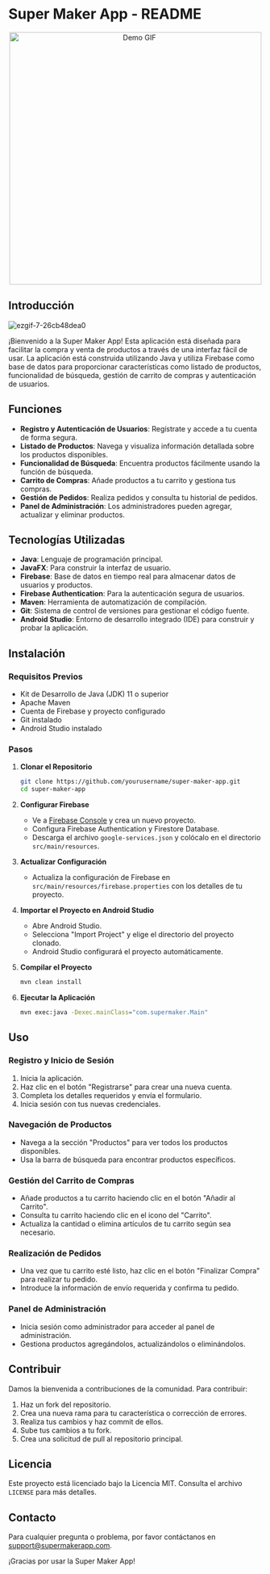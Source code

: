 # Super Maker App - README
<p align="center">
  <img src="https://i.imgur.com/unwgorA.gif" alt="Demo GIF" width="500" height="500">
</p>

## Introducción

![ezgif-7-26cb48dea0](https://github.com/elvisnunezzz/testing/assets/61466900/1232f1ec-c914-4afd-89ed-95480353bf87)

¡Bienvenido a la Super Maker App! Esta aplicación está diseñada para facilitar la compra y venta de productos a través de una interfaz fácil de usar. La aplicación está construida utilizando Java y utiliza Firebase como base de datos para proporcionar características como listado de productos, funcionalidad de búsqueda, gestión de carrito de compras y autenticación de usuarios.

## Funciones

- **Registro y Autenticación de Usuarios**: Regístrate y accede a tu cuenta de forma segura.
- **Listado de Productos**: Navega y visualiza información detallada sobre los productos disponibles.
- **Funcionalidad de Búsqueda**: Encuentra productos fácilmente usando la función de búsqueda.
- **Carrito de Compras**: Añade productos a tu carrito y gestiona tus compras.
- **Gestión de Pedidos**: Realiza pedidos y consulta tu historial de pedidos.
- **Panel de Administración**: Los administradores pueden agregar, actualizar y eliminar productos.

## Tecnologías Utilizadas

- **Java**: Lenguaje de programación principal.
- **JavaFX**: Para construir la interfaz de usuario.
- **Firebase**: Base de datos en tiempo real para almacenar datos de usuarios y productos.
- **Firebase Authentication**: Para la autenticación segura de usuarios.
- **Maven**: Herramienta de automatización de compilación.
- **Git**: Sistema de control de versiones para gestionar el código fuente.
- **Android Studio**: Entorno de desarrollo integrado (IDE) para construir y probar la aplicación.

## Instalación

### Requisitos Previos

- Kit de Desarrollo de Java (JDK) 11 o superior
- Apache Maven
- Cuenta de Firebase y proyecto configurado
- Git instalado
- Android Studio instalado

### Pasos

1. **Clonar el Repositorio**
    ```bash
    git clone https://github.com/yourusername/super-maker-app.git
    cd super-maker-app
    ```

2. **Configurar Firebase**
    - Ve a [Firebase Console](https://console.firebase.google.com/) y crea un nuevo proyecto.
    - Configura Firebase Authentication y Firestore Database.
    - Descarga el archivo `google-services.json` y colócalo en el directorio `src/main/resources`.

3. **Actualizar Configuración**
    - Actualiza la configuración de Firebase en `src/main/resources/firebase.properties` con los detalles de tu proyecto.

4. **Importar el Proyecto en Android Studio**
    - Abre Android Studio.
    - Selecciona "Import Project" y elige el directorio del proyecto clonado.
    - Android Studio configurará el proyecto automáticamente.

5. **Compilar el Proyecto**
    ```bash
    mvn clean install
    ```

6. **Ejecutar la Aplicación**
    ```bash
    mvn exec:java -Dexec.mainClass="com.supermaker.Main"
    ```

## Uso

### Registro y Inicio de Sesión

1. Inicia la aplicación.
2. Haz clic en el botón "Registrarse" para crear una nueva cuenta.
3. Completa los detalles requeridos y envía el formulario.
4. Inicia sesión con tus nuevas credenciales.

### Navegación de Productos

- Navega a la sección "Productos" para ver todos los productos disponibles.
- Usa la barra de búsqueda para encontrar productos específicos.

### Gestión del Carrito de Compras

- Añade productos a tu carrito haciendo clic en el botón "Añadir al Carrito".
- Consulta tu carrito haciendo clic en el icono del "Carrito".
- Actualiza la cantidad o elimina artículos de tu carrito según sea necesario.

### Realización de Pedidos

- Una vez que tu carrito esté listo, haz clic en el botón "Finalizar Compra" para realizar tu pedido.
- Introduce la información de envío requerida y confirma tu pedido.

### Panel de Administración

- Inicia sesión como administrador para acceder al panel de administración.
- Gestiona productos agregándolos, actualizándolos o eliminándolos.

## Contribuir

Damos la bienvenida a contribuciones de la comunidad. Para contribuir:

1. Haz un fork del repositorio.
2. Crea una nueva rama para tu característica o corrección de errores.
3. Realiza tus cambios y haz commit de ellos.
4. Sube tus cambios a tu fork.
5. Crea una solicitud de pull al repositorio principal.

## Licencia

Este proyecto está licenciado bajo la Licencia MIT. Consulta el archivo `LICENSE` para más detalles.

## Contacto

Para cualquier pregunta o problema, por favor contáctanos en support@supermakerapp.com.

¡Gracias por usar la Super Maker App!
